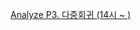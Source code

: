  [Analyze P3. 다중회귀 (14시 ~ )](https://colab.research.google.com/drive/1RzviIrj0jJjXGcqyh1ggobP3T7HtMzSh?usp=sharing)

